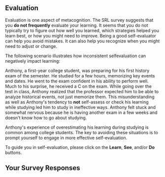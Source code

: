 ## Evaluation

Evaluation is one aspect of metacognition. The SRL survey suggests that you **do not frequently** evaluate your learning. It seems that you do not typically try to figure out how well you learned, which strategies helped you learn best, or how you might need to improve. Being a good self-evaluator can help you avoid mistakes. It can also help you recognize when you might need to adjust or change. 

The following scenario illustrates how inconsistent selfevaluation can negatively impact learning:

Anthony, a first-year college student, was preparing for his first history exam of the semester. He studied for a few hours, memorizing key events and dates. He went to the exam confident in his ability to perform well. Much to his surprise, he received a C on the exam. While going over the test in class, Anthony realized that the professor expected him to be able to analyze historical events, not just memorize them. This misunderstanding as well as Anthony's tendency to **not** self-assess or check his learning while studying led him to study in ineffective ways. Anthony felt stuck and somewhat nervous because he is having another exam in a few weeks and doesn't know how to go about studying.

Anthony's experience of overestimating his learning during studying is common among college students. The key to avoiding these situations is to prompt yourself to engage in more effective self-evaluation.

To guide you in self-evaluation, please click on the **Learn**, **See**, and/or **Do** buttons.  

## Your Survey Responses
